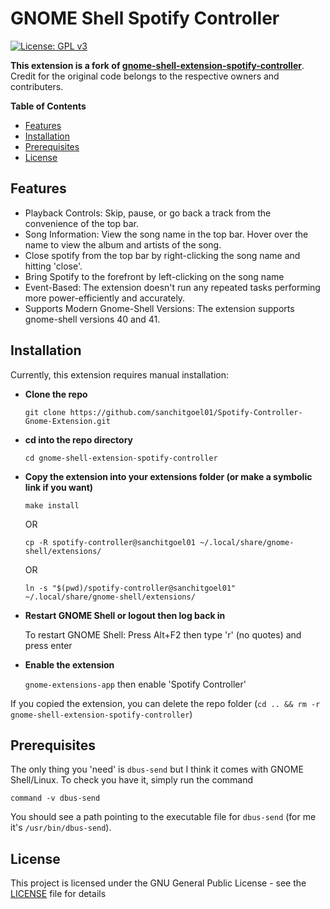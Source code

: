 # GNOME Shell Spotify Controller

[![License: GPL v3](https://img.shields.io/badge/License-GPL%20v3-blue.svg)](https://www.gnu.org/licenses/gpl-3.0)

**This extension is a fork of [gnome-shell-extension-spotify-controller](https://github.com/koolskateguy89/gnome-shell-extension-spotify-controller)**. Credit for the original code belongs to the respective owners and contributers.

**Table of Contents**

- [Features](#features)
- [Installation](#installation)
- [Prerequisites](#prerequisites)
- [License](#license)

## Features
* Playback Controls: Skip, pause, or go back a track from the convenience of the top bar.
* Song Information: View the song name in the top bar. Hover over the name to view the album and artists of the song.
* Close spotify from the top bar by right-clicking the song name and hitting 'close'.
* Bring Spotify to the forefront by left-clicking on the song name
* Event-Based: The extension doesn't run any repeated tasks performing more power-efficiently and accurately.
* Supports Modern Gnome-Shell Versions: The extension supports gnome-shell versions 40 and 41.


## Installation

Currently, this extension requires manual installation:

- **Clone the repo**

  `git clone https://github.com/sanchitgoel01/Spotify-Controller-Gnome-Extension.git`

- **cd into the repo directory**

  `cd gnome-shell-extension-spotify-controller`

- **Copy the extension into your extensions folder (or make a symbolic link if you want)**

  `make install`

  OR

  `cp -R spotify-controller@sanchitgoel01 ~/.local/share/gnome-shell/extensions/`

  OR

  `ln -s "$(pwd)/spotify-controller@sanchitgoel01" ~/.local/share/gnome-shell/extensions/`

- **Restart GNOME Shell or logout then log back in**

  To restart GNOME Shell: Press Alt+F2 then type 'r' (no quotes) and press enter

- **Enable the extension**

  `gnome-extensions-app` then enable 'Spotify Controller'

If you copied the extension, you can delete the repo folder (`cd .. && rm -r gnome-shell-extension-spotify-controller`)

## Prerequisites

The only thing you 'need' is `dbus-send` but I think it comes with GNOME Shell/Linux. To check you have it, simply run the command
```
command -v dbus-send
```
You should see a path pointing to the executable file for `dbus-send` (for me it's `/usr/bin/dbus-send`).

## License

This project is licensed under the GNU General Public License - see the [LICENSE](LICENSE) file for details
